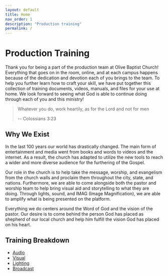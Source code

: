 ```yaml
---
layout: default
title: Home
nav_order: 1
description: "Production training"
permalink: /
---
```

# Production Training

Thank you for being a part of the production team at Olive Baptist Church! Everything that goes on in the room, online, and at each campus happens because of the dedication and devotion each of you brings to the team. To help you further learn how to craft your skill, we have put together this collection of training documents, videos, manuals, and files for your use at home. We look forward to seeing what God is able to continue doing through each of you and this ministry!

> Whatever you do, work heartily, as for the Lord and not for men
>
> -- Colossians 3:23

## Why We Exist

In the last 100 years our world has drastically changed. The main form of entertainment and media went from books and words to videos and the internet. As a result, the church has adapted to utilize the new tools to reach a wider and more diverse audience for the furthering of the Gospel.

Our role in the church is to help take the message, worship, and evangelism from the church walls and proclaim them throughout the city, state, and nations. Furthermore, we are able to come alongside both the pastor and worship team to help bring visual aid and storytelling to what they are doing. Through lights, sound, and IMAG (Image Magnification), we are able to amplify what is being presented on the platform.

Everything we do centers around the Word of God and the vision of the pastor. Our desire is to come behind the person God has placed as shepherd of our local church and help him fulfill the vision God has placed on his heart.

## Training Breakdown

* [Audio](./audio/index.md)
* [Visual](./visual/index.md)
* [Lighting](./lighting/index.md)
* [Broadcast](./broadcast/index.md)
